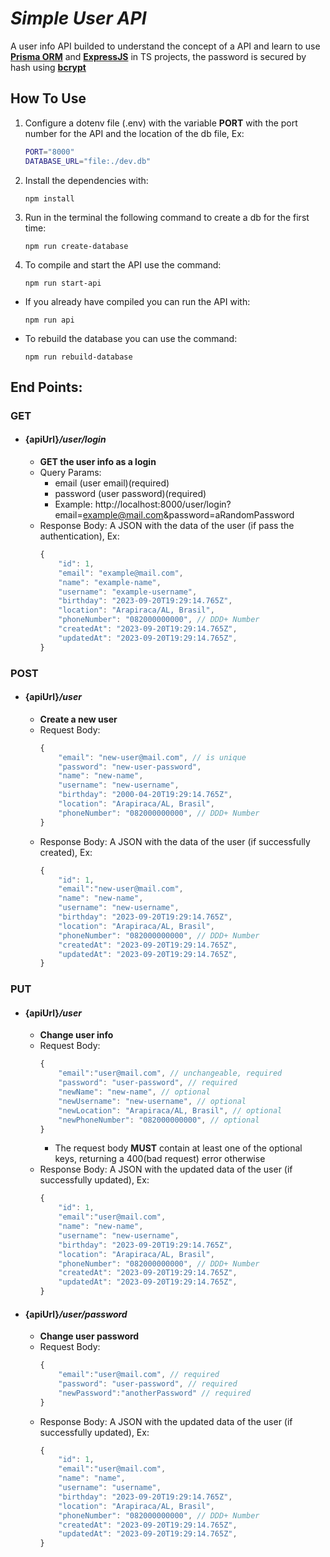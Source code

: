 # **_Simple User API_**

A user info API builded to understand the concept of a API and learn to use **[Prisma ORM](https://www.prisma.io)** and **[ExpressJS](https://expressjs.com)** in TS projects, the password is secured by hash using **[bcrypt](https://github.com/kelektiv/node.bcrypt.js#readme)**

## **How To Use**

1. Configure a dotenv file (.env) with the variable **PORT** with the port number for the API and the location of the db file, Ex:
   ```sh
   PORT="8000"
   DATABASE_URL="file:./dev.db"
   ```
2. Install the dependencies with:
   ```console
   npm install
   ```
3. Run in the terminal the following command to create a db for the first time:
   ```console
   npm run create-database
   ```
4. To compile and start the API use the command:
   ```console
   npm run start-api
   ```

- If you already have compiled you can run the API with:
  ```console
  npm run api
  ```
- To rebuild the database you can use the command:
  ```console
  npm run rebuild-database
  ```

## **End Points:**

### **GET**

- #### {apiUrl}**_/user/login_**
  - **GET the user info as a login**
  - Query Params:
    - email (user email)(required)
    - password (user password)(required)
    - Example: http://localhost:8000/user/login?email=example@mail.com&password=aRandomPassword
  - Response Body:
    A JSON with the data of the user (if pass the authentication), Ex:
    ```javascript
    {
        "id": 1,
        "email": "example@mail.com",
        "name": "example-name",
        "username": "example-username",
        "birthday": "2023-09-20T19:29:14.765Z",
        "location": "Arapiraca/AL, Brasil",
        "phoneNumber": "082000000000", // DDD+ Number
        "createdAt": "2023-09-20T19:29:14.765Z",
        "updatedAt": "2023-09-20T19:29:14.765Z",
    }
    ```

### **POST**

- #### {apiUrl}**_/user_**
  - **Create a new user**
  - Request Body:
    ```javascript
    {
        "email": "new-user@mail.com", // is unique
        "password": "new-user-password",
        "name": "new-name",
        "username": "new-username",
        "birthday": "2000-04-20T19:29:14.765Z",
        "location": "Arapiraca/AL, Brasil",
        "phoneNumber": "082000000000", // DDD+ Number
    }
    ```
  - Response Body:
    A JSON with the data of the user (if successfully created), Ex:
    ```javascript
    {
        "id": 1,
        "email":"new-user@mail.com",
        "name": "new-name",
        "username": "new-username",
        "birthday": "2023-09-20T19:29:14.765Z",
        "location": "Arapiraca/AL, Brasil",
        "phoneNumber": "082000000000", // DDD+ Number
        "createdAt": "2023-09-20T19:29:14.765Z",
        "updatedAt": "2023-09-20T19:29:14.765Z",
    }
    ```

### **PUT**

- #### {apiUrl}**_/user_**
  - **Change user info**
  - Request Body:
    ```javascript
    {
        "email":"user@mail.com", // unchangeable, required
        "password": "user-password", // required
        "newName": "new-name", // optional
        "newUsername": "new-username", // optional
        "newLocation": "Arapiraca/AL, Brasil", // optional
        "newPhoneNumber": "082000000000", // optional
    }
    ```
    - The request body **MUST** contain at least one of the optional keys, returning a 400(bad request) error otherwise
  - Response Body:
    A JSON with the updated data of the user (if successfully updated), Ex:
    ```javascript
    {
        "id": 1,
        "email":"user@mail.com",
        "name": "new-name",
        "username": "new-username",
        "birthday": "2023-09-20T19:29:14.765Z",
        "location": "Arapiraca/AL, Brasil",
        "phoneNumber": "082000000000", // DDD+ Number
        "createdAt": "2023-09-20T19:29:14.765Z",
        "updatedAt": "2023-09-20T19:29:14.765Z",
    }
    ```
- #### {apiUrl}**_/user/password_**
  - **Change user password**
  - Request Body:
    ```javascript
    {
        "email":"user@mail.com", // required
        "password": "user-password", // required
        "newPassword":"anotherPassword" // required
    }
    ```
  - Response Body:
    A JSON with the updated data of the user (if successfully updated), Ex:
    ```javascript
    {
        "id": 1,
        "email":"user@mail.com",
        "name": "name",
        "username": "username",
        "birthday": "2023-09-20T19:29:14.765Z",
        "location": "Arapiraca/AL, Brasil",
        "phoneNumber": "082000000000", // DDD+ Number
        "createdAt": "2023-09-20T19:29:14.765Z",
        "updatedAt": "2023-09-20T19:29:14.765Z",
    }
    ```
